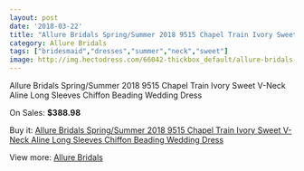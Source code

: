 ```yaml
---
layout: post
date: '2018-03-22'
title: "Allure Bridals Spring/Summer 2018 9515 Chapel Train Ivory Sweet V-Neck Aline Long Sleeves Chiffon Beading Wedding Dress"
category: Allure Bridals
tags: ["bridesmaid","dresses","summer","neck","sweet"]
image: http://img.hectodress.com/66042-thickbox_default/allure-bridals-spring-summer-2018-9515-chapel-train-ivory-sweet-v-neck-aline-long-sleeves-chiffon-beading-wedding-dress.jpg
---
```

Allure Bridals Spring/Summer 2018 9515 Chapel Train Ivory Sweet V-Neck Aline Long Sleeves Chiffon Beading Wedding Dress

On Sales: **$388.98**
<a href="https://www.hectodress.com/allure-bridals/21209-allure-bridals-spring-summer-2018-9515-chapel-train-ivory-sweet-v-neck-aline-long-sleeves-chiffon-beading-wedding-dress.html"><amp-img layout="responsive" width="600" height="600" src="//img.hectodress.com/66042-thickbox_default/allure-bridals-spring-summer-2018-9515-chapel-train-ivory-sweet-v-neck-aline-long-sleeves-chiffon-beading-wedding-dress.jpg" alt="Allure Bridals Spring/Summer 2018 9515 Chapel Train Ivory Sweet V-Neck Aline Long Sleeves Chiffon Beading Wedding Dress 0" /></a>
<a href="https://www.hectodress.com/allure-bridals/21209-allure-bridals-spring-summer-2018-9515-chapel-train-ivory-sweet-v-neck-aline-long-sleeves-chiffon-beading-wedding-dress.html"><amp-img layout="responsive" width="600" height="600" src="//img.hectodress.com/66054-thickbox_default/allure-bridals-spring-summer-2018-9515-chapel-train-ivory-sweet-v-neck-aline-long-sleeves-chiffon-beading-wedding-dress.jpg" alt="Allure Bridals Spring/Summer 2018 9515 Chapel Train Ivory Sweet V-Neck Aline Long Sleeves Chiffon Beading Wedding Dress 1" /></a>
<a href="https://www.hectodress.com/allure-bridals/21209-allure-bridals-spring-summer-2018-9515-chapel-train-ivory-sweet-v-neck-aline-long-sleeves-chiffon-beading-wedding-dress.html"><amp-img layout="responsive" width="600" height="600" src="//img.hectodress.com/66053-thickbox_default/allure-bridals-spring-summer-2018-9515-chapel-train-ivory-sweet-v-neck-aline-long-sleeves-chiffon-beading-wedding-dress.jpg" alt="Allure Bridals Spring/Summer 2018 9515 Chapel Train Ivory Sweet V-Neck Aline Long Sleeves Chiffon Beading Wedding Dress 2" /></a>
<a href="https://www.hectodress.com/allure-bridals/21209-allure-bridals-spring-summer-2018-9515-chapel-train-ivory-sweet-v-neck-aline-long-sleeves-chiffon-beading-wedding-dress.html"><amp-img layout="responsive" width="600" height="600" src="//img.hectodress.com/66052-thickbox_default/allure-bridals-spring-summer-2018-9515-chapel-train-ivory-sweet-v-neck-aline-long-sleeves-chiffon-beading-wedding-dress.jpg" alt="Allure Bridals Spring/Summer 2018 9515 Chapel Train Ivory Sweet V-Neck Aline Long Sleeves Chiffon Beading Wedding Dress 3" /></a>
<a href="https://www.hectodress.com/allure-bridals/21209-allure-bridals-spring-summer-2018-9515-chapel-train-ivory-sweet-v-neck-aline-long-sleeves-chiffon-beading-wedding-dress.html"><amp-img layout="responsive" width="600" height="600" src="//img.hectodress.com/66051-thickbox_default/allure-bridals-spring-summer-2018-9515-chapel-train-ivory-sweet-v-neck-aline-long-sleeves-chiffon-beading-wedding-dress.jpg" alt="Allure Bridals Spring/Summer 2018 9515 Chapel Train Ivory Sweet V-Neck Aline Long Sleeves Chiffon Beading Wedding Dress 4" /></a>
<a href="https://www.hectodress.com/allure-bridals/21209-allure-bridals-spring-summer-2018-9515-chapel-train-ivory-sweet-v-neck-aline-long-sleeves-chiffon-beading-wedding-dress.html"><amp-img layout="responsive" width="600" height="600" src="//img.hectodress.com/66050-thickbox_default/allure-bridals-spring-summer-2018-9515-chapel-train-ivory-sweet-v-neck-aline-long-sleeves-chiffon-beading-wedding-dress.jpg" alt="Allure Bridals Spring/Summer 2018 9515 Chapel Train Ivory Sweet V-Neck Aline Long Sleeves Chiffon Beading Wedding Dress 5" /></a>
<a href="https://www.hectodress.com/allure-bridals/21209-allure-bridals-spring-summer-2018-9515-chapel-train-ivory-sweet-v-neck-aline-long-sleeves-chiffon-beading-wedding-dress.html"><amp-img layout="responsive" width="600" height="600" src="//img.hectodress.com/66049-thickbox_default/allure-bridals-spring-summer-2018-9515-chapel-train-ivory-sweet-v-neck-aline-long-sleeves-chiffon-beading-wedding-dress.jpg" alt="Allure Bridals Spring/Summer 2018 9515 Chapel Train Ivory Sweet V-Neck Aline Long Sleeves Chiffon Beading Wedding Dress 6" /></a>
<a href="https://www.hectodress.com/allure-bridals/21209-allure-bridals-spring-summer-2018-9515-chapel-train-ivory-sweet-v-neck-aline-long-sleeves-chiffon-beading-wedding-dress.html"><amp-img layout="responsive" width="600" height="600" src="//img.hectodress.com/66048-thickbox_default/allure-bridals-spring-summer-2018-9515-chapel-train-ivory-sweet-v-neck-aline-long-sleeves-chiffon-beading-wedding-dress.jpg" alt="Allure Bridals Spring/Summer 2018 9515 Chapel Train Ivory Sweet V-Neck Aline Long Sleeves Chiffon Beading Wedding Dress 7" /></a>
<a href="https://www.hectodress.com/allure-bridals/21209-allure-bridals-spring-summer-2018-9515-chapel-train-ivory-sweet-v-neck-aline-long-sleeves-chiffon-beading-wedding-dress.html"><amp-img layout="responsive" width="600" height="600" src="//img.hectodress.com/66047-thickbox_default/allure-bridals-spring-summer-2018-9515-chapel-train-ivory-sweet-v-neck-aline-long-sleeves-chiffon-beading-wedding-dress.jpg" alt="Allure Bridals Spring/Summer 2018 9515 Chapel Train Ivory Sweet V-Neck Aline Long Sleeves Chiffon Beading Wedding Dress 8" /></a>
<a href="https://www.hectodress.com/allure-bridals/21209-allure-bridals-spring-summer-2018-9515-chapel-train-ivory-sweet-v-neck-aline-long-sleeves-chiffon-beading-wedding-dress.html"><amp-img layout="responsive" width="600" height="600" src="//img.hectodress.com/66046-thickbox_default/allure-bridals-spring-summer-2018-9515-chapel-train-ivory-sweet-v-neck-aline-long-sleeves-chiffon-beading-wedding-dress.jpg" alt="Allure Bridals Spring/Summer 2018 9515 Chapel Train Ivory Sweet V-Neck Aline Long Sleeves Chiffon Beading Wedding Dress 9" /></a>
<a href="https://www.hectodress.com/allure-bridals/21209-allure-bridals-spring-summer-2018-9515-chapel-train-ivory-sweet-v-neck-aline-long-sleeves-chiffon-beading-wedding-dress.html"><amp-img layout="responsive" width="600" height="600" src="//img.hectodress.com/66045-thickbox_default/allure-bridals-spring-summer-2018-9515-chapel-train-ivory-sweet-v-neck-aline-long-sleeves-chiffon-beading-wedding-dress.jpg" alt="Allure Bridals Spring/Summer 2018 9515 Chapel Train Ivory Sweet V-Neck Aline Long Sleeves Chiffon Beading Wedding Dress 10" /></a>
<a href="https://www.hectodress.com/allure-bridals/21209-allure-bridals-spring-summer-2018-9515-chapel-train-ivory-sweet-v-neck-aline-long-sleeves-chiffon-beading-wedding-dress.html"><amp-img layout="responsive" width="600" height="600" src="//img.hectodress.com/66044-thickbox_default/allure-bridals-spring-summer-2018-9515-chapel-train-ivory-sweet-v-neck-aline-long-sleeves-chiffon-beading-wedding-dress.jpg" alt="Allure Bridals Spring/Summer 2018 9515 Chapel Train Ivory Sweet V-Neck Aline Long Sleeves Chiffon Beading Wedding Dress 11" /></a>
<a href="https://www.hectodress.com/allure-bridals/21209-allure-bridals-spring-summer-2018-9515-chapel-train-ivory-sweet-v-neck-aline-long-sleeves-chiffon-beading-wedding-dress.html"><amp-img layout="responsive" width="600" height="600" src="//img.hectodress.com/66043-thickbox_default/allure-bridals-spring-summer-2018-9515-chapel-train-ivory-sweet-v-neck-aline-long-sleeves-chiffon-beading-wedding-dress.jpg" alt="Allure Bridals Spring/Summer 2018 9515 Chapel Train Ivory Sweet V-Neck Aline Long Sleeves Chiffon Beading Wedding Dress 12" /></a>

Buy it: [Allure Bridals Spring/Summer 2018 9515 Chapel Train Ivory Sweet V-Neck Aline Long Sleeves Chiffon Beading Wedding Dress](https://www.hectodress.com/allure-bridals/21209-allure-bridals-spring-summer-2018-9515-chapel-train-ivory-sweet-v-neck-aline-long-sleeves-chiffon-beading-wedding-dress.html "Allure Bridals Spring/Summer 2018 9515 Chapel Train Ivory Sweet V-Neck Aline Long Sleeves Chiffon Beading Wedding Dress")

View more: [Allure Bridals](https://www.hectodress.com/389-allure-bridals "Allure Bridals")